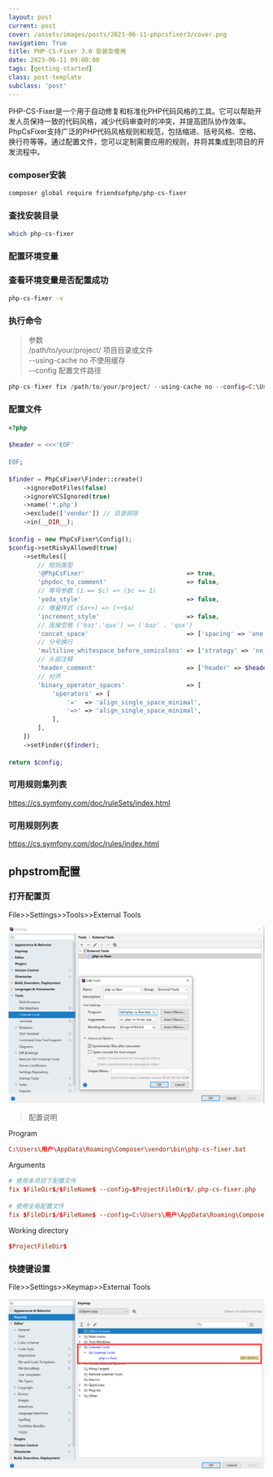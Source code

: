 ```yaml
---
layout: post
current: post
cover: /assets/images/posts/2023-06-11-phpcsfixer3/cover.png
navigation: True
title: PHP-CS-Fixer 3.0 安装及使用
date: 2023-06-11 09:00:00
tags: [getting-started]
class: post-template
subclass: 'post'
---
```


PHP-CS-Fixer是一个用于自动修复和标准化PHP代码风格的工具。它可以帮助开发人员保持一致的代码风格，减少代码审查时的冲突，并提高团队协作效率。
PhpCsFixer支持广泛的PHP代码风格规则和规范，包括缩进、括号风格、空格、换行符等等。通过配置文件，您可以定制需要应用的规则，并将其集成到项目的开发流程中。

### composer安装
```bash
composer global require friendsofphp/php-cs-fixer
```
### 查找安装目录
```bash
which php-cs-fixer
```
### 配置环境变量

### 查看环境变量是否配置成功
```bash
php-cs-fixer -v
```

### 执行命令
> 参数  
> /path/to/your/project/ 项目目录或文件  
> --using-cache no 不使用缓存  
> --config 配置文件路径

```php
php-cs-fixer fix /path/to/your/project/ --using-cache no --config=C:\Users\用户\AppData\Roaming\Composer\vendor\bin\php-cs-fixer.dist.php
```

### 配置文件

```php
<?php

$header = <<<'EOF'

EOF;

$finder = PhpCsFixer\Finder::create()
    ->ignoreDotFiles(false)
    ->ignoreVCSIgnored(true)
    ->name('*.php')
    ->exclude(['vendor']) // 目录排除
    ->in(__DIR__);

$config = new PhpCsFixer\Config();
$config->setRiskyAllowed(true)
    ->setRules([
        // 规则类型
        '@PhpCsFixer'                            => true,
        'phpdoc_to_comment'                      => false,
        // 等号参数 (1 == $c) => ($c == 1)
        'yoda_style'                             => false,
        // 增量样式 ($a++) => (++$a)
        'increment_style'                        => false,
        // 连接空格 ('baz'.'qux') => ('baz' . 'qux')
        'concat_space'                           => ['spacing' => 'one'],
        // 分号换行
        'multiline_whitespace_before_semicolons' => ['strategy' => 'no_multi_line'],
        // 头部注释
        'header_comment'                         => ['header' => $header],
        // 对齐
        'binary_operator_spaces'                 => [
            'operators' => [
                '='  => 'align_single_space_minimal',
                '=>' => 'align_single_space_minimal',
            ],
        ],
    ])
    ->setFinder($finder);

return $config;
```

### 可用规则集列表
https://cs.symfony.com/doc/ruleSets/index.html
### 可用规则列表
https://cs.symfony.com/doc/rules/index.html

## phpstrom配置

### 打开配置页  
File>>Settings>>Tools>>External Tools

![alt](/assets/images/posts/2023-06-11-phpcsfixer3/config.png)

> 配置说明

Program
```conf
C:\Users\用户\AppData\Roaming\Composer\vendor\bin\php-cs-fixer.bat
```
Arguments

```conf
# 使用本项目下配置文件
fix $FileDir$/$FileName$ --config=$ProjectFileDir$/.php-cs-fixer.php

# 使用全局配置文件
fix $FileDir$/$FileName$ --config=C:\Users\用户\AppData\Roaming\Composer\vendor\bin\.php-cs-fixer.php
```

Working directory  
```conf
$ProjectFileDir$
```

### 快捷键设置  

File>>Settings>>Keymap>>External Tools

![alt](/assets/images/posts/2023-06-11-phpcsfixer3/kepmap.png)